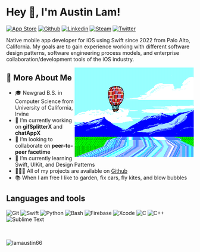 # Hey 👋, I'm Austin Lam!

[![App Store](https://img.shields.io/badge/App_Store-0D96F6?style=plastic&logo=app-store&logoColor=white)](https://apps.apple.com/us/app/gif-splitter-x/id1640601781)
[![Github](https://img.shields.io/badge/-Github-000?style=plastic&logo=Github&logoColor=white)](https://github.com/lamaustin66)
[![Linkedin](https://img.shields.io/badge/-LinkedIn-blue?style=plastic&logo=Linkedin&logoColor=white)](https://www.linkedin.com/in/lamaustin66/)
[![Steam](https://img.shields.io/badge/steam-%23000000.svg?style=plastic&logo=steam&logoColor=white)]()
[![Twitter](https://img.shields.io/badge/Twitter-1DA1F2?style=plastic&logo=twitter&logoColor=white)]()


Native mobile app developer for iOS using Swift since 2022 from Palo Alto, California. My goals are to gain experience working with different software design patterns, software engineering process models, and enterprise collaboration/development tools of the iOS industry.

<img align="right" alt="GIF" src="https://github.com/lamaustin66/lamaustin66/blob/main/assets/pilotredsun.gif?raw=true"/>
  
## 🧐 More About Me

- 🎓 Newgrad B.S. in Computer Science from University of California, Irvine
- 🔭 I’m currently working on **gifSplitterX** and **chatAppX**
- 🤝 I’m looking to collaborate on **peer-to-peer facetime**
- 🌱 I’m currently learning Swift, UIKit, and Design Patterns
- 👨🏻‍💻 All of my projects are available on [Github](https://github.com/lamaustin66)
- 📚 When I am free I like to garden, fix cars, fly kites, and blow bubbles

## Languages and tools

![Git](https://img.shields.io/badge/GIT-E44C30?style=for-the-badge&logo=git&logoColor=white)
![Swift](https://img.shields.io/badge/Swift-FA7343?style=for-the-badge&logo=swift&logoColor=white)
![Python](https://img.shields.io/badge/Python-FFD43B?style=for-the-badge&logo=python&logoColor=blue)
![Bash](https://img.shields.io/badge/Bash-4EAA25?style=for-the-badge&logo=gnu-bash&logoColor=white)
![Firebase](https://img.shields.io/badge/firebase-%23039BE5.svg?style=for-the-badge&logo=firebase)
![Xcode](https://img.shields.io/badge/Xcode-007ACC?style=for-the-badge&logo=Xcode&logoColor=white)
![C](https://img.shields.io/badge/c-%2300599C.svg?style=for-the-badge&logo=c&logoColor=white)
![C++](https://img.shields.io/badge/c++-%2300599C.svg?style=for-the-badge&logo=c%2B%2B&logoColor=white)
![Sublime Text](https://img.shields.io/badge/sublime_text-%23575757.svg?style=for-the-badge&logo=sublime-text&logoColor=important)

<br/>
<p><img align="center" src="https://github-readme-stats.vercel.app/api/top-langs?username=lamaustin66&show_icons=true&locale=en&layout=compact" alt="lamaustin66" /></p>

